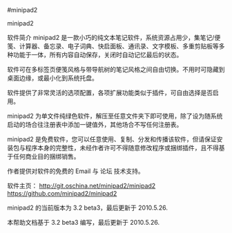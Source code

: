 #minipad2


minipad2


软件简介
minipad2 是一款小巧的纯文本笔记软件，系统资源占用少，集笔记/便笺、计算器、备忘录、电子词典、快启面板、通讯录、文字模板、多重剪贴板等多种功能于一体，所有内容自动保存，关闭时自动记忆最后的状态。

软件可在多标签页便笺风格与带导航树的笔记风格之间自由切换。不用时可隐藏到桌面边缘，或最小化到系统托盘。

软件提供了非常灵活的选项配置，各项扩展功能类似于插件，可自由选择是否启用。

minipad2 为单文件纯绿色软件，解压至任意文件夹下即可使用，除了设为随系统启动的场合往注册表中添加一键值外，其他场合不写任何注册表。

minipad2 是免费软件，您可以任意使用、复制、分发和传播该软件，但请保证安装包与程序本身的完整性，未经作者许可不得随意修改程序或捆绑插件，且不得基于任何商业目的捆绑销售。

作者提供对软件的免费的 Email 与 论坛 技术支持。

软件主页：
http://git.oschina.net/minipad2/minipad2
https://github.com/minipad2/minipad2


minipad2 的当前版本为 3.2 beta3，最后更新于 2010.5.26.

本帮助文档基于 3.2 beta3 编写，最后更新于 2010.5.26.

